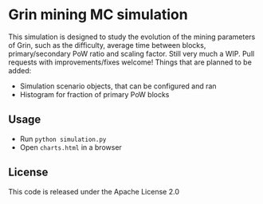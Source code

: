 # Grin mining MC simulation
This simulation is designed to study the evolution of the mining parameters of Grin, such as the difficulty, average time between blocks, primary/secondary PoW ratio and scaling factor. Still very much a WIP. Pull requests with improvements/fixes welcome! Things that are planned to be added:
* Simulation scenario objects, that can be configured and ran
* Histogram for fraction of primary PoW blocks

## Usage
* Run `python simulation.py`
* Open `charts.html` in a browser

## License
This code is released under the Apache License 2.0
